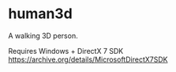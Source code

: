 # human3d

A walking 3D person. 

Requires Windows + DirectX 7 SDK
https://archive.org/details/MicrosoftDirectX7SDK
